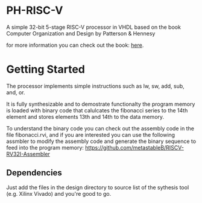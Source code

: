 # PH-RISC-V
A simple 32-bit 5-stage RISC-V processor in VHDL based on the book Computer Organization and Design by Patterson &amp; Hennesy

for more information you can check out the book:
[here](https://www.amazon.com/gp/product/0128122757/ref=dbs_a_def_rwt_bibl_vppi_i2).

# Getting Started

The processor implements simple instructions such as lw, sw, add, sub, and, or. 

It is fully synthesizable and to demostrate functionalty the program memory is loaded with binary code that calulcates the fibonacci series to the 14th element and stores elements 13th and 14th to the data memory. 

To understand the binary code you can check out the assembly code in the file fibonacci.rvi, and if you are interested you can use the following assmbler to modify the assembly code and generate the binary sequence to feed into the program memory:
https://github.com/metastableB/RISCV-RV32I-Assembler

## Dependencies
Just add the files in the design directory to source list of the sythesis tool (e.g. Xilinx Vivado) and you're good to go.
